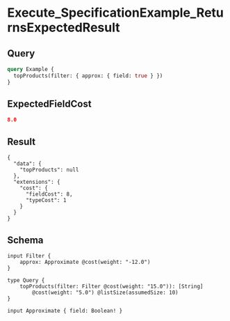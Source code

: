 # Execute_SpecificationExample_ReturnsExpectedResult

## Query

```graphql
query Example {
  topProducts(filter: { approx: { field: true } })
}
```

## ExpectedFieldCost

```json
8.0
```

## Result

```text
{
  "data": {
    "topProducts": null
  },
  "extensions": {
    "cost": {
      "fieldCost": 8,
      "typeCost": 1
    }
  }
}
```

## Schema

```text
input Filter {
    approx: Approximate @cost(weight: "-12.0")
}

type Query {
    topProducts(filter: Filter @cost(weight: "15.0")): [String]
        @cost(weight: "5.0") @listSize(assumedSize: 10)
}

input Approximate { field: Boolean! }
```

